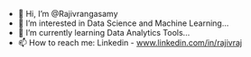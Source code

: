 - 👋 Hi, I’m @Rajivrangasamy
- 👀 I’m interested in Data Science and Machine Learning...
- 🌱 I’m currently learning Data Analytics Tools...
- 📫 How to reach me:
      Linkedin - www.linkedin.com/in/rajivraj

<!---
Rajivrangasamy/Rajivrangasamy is a ✨ special ✨ repository because its `README.md` (this file) appears on your GitHub profile.
You can click the Preview link to take a look at your changes.
--->
